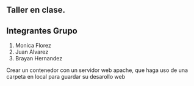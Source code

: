 ## Taller en clase.
## Integrantes Grupo

1. Monica Florez
2. Juan Alvarez
3. Brayan Hernandez

Crear un contenedor con un servidor web apache, que haga uso de una carpeta en local para guardar su desarollo web




